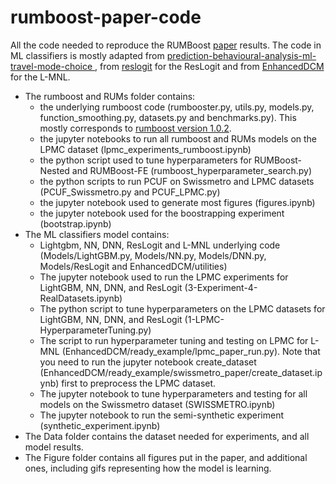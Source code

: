 # rumboost-paper-code
All the code needed to reproduce the RUMBoost [paper](https://doi.org/10.1016/j.trc.2024.104897) results. The code in ML classifiers is mostly adapted from [prediction-behavioural-analysis-ml-travel-mode-choice
](https://github.com/JoseAngelMartinB/prediction-behavioural-analysis-ml-travel-mode-choice), from [reslogit](https://github.com/LiTrans/reslogit) for the ResLogit and from [EnhancedDCM](https://github.com/BSifringer/EnhancedDCM) for the L-MNL.

 - The rumboost and RUMs folder contains:
    * the underlying rumboost code (rumbooster.py, utils.py, models.py, function_smoothing.py, datasets.py and benchmarks.py). This mostly corresponds to [rumboost version 1.0.2](https://github.com/big-ucl/rumboost/tree/v1.0.2).
    * the jupyter notebooks to run all rumboost and RUMs models on the LPMC dataset (lpmc_experiments_rumboost.ipynb)
    * the python script used to tune hyperparameters for RUMBoost-Nested and RUMBoost-FE (rumboost_hyperparameter_search.py)
    * the python scripts to run PCUF on Swissmetro and LPMC datasets (PCUF_Swissmetro.py and PCUF_LPMC.py)
    * the jupyter notebook used to generate most figures (figures.ipynb)
    * the jupyter notebook used for the boostrapping experiment (bootstrap.ipynb)
 - The ML classifiers model contains:
    * Lightgbm, NN, DNN, ResLogit and L-MNL underlying code (Models/LightGBM.py, Models/NN.py, Models/DNN.py, Models/ResLogit and EnhancedDCM/utilities)
    * The jupyter notebook used to run the LPMC experiments for LightGBM, NN, DNN, and ResLogit (3-Experiment-4-RealDatasets.ipynb)
    * The python script to tune hyperparameters on the LPMC datasets for LightGBM, NN, DNN, and ResLogit (1-LPMC-HyperparameterTuning.py)
    * The script to run hyperparameter tuning and testing on LPMC for L-MNL (EnhancedDCM/ready_example/lpmc_paper_run.py). Note that you need to run the jupyter notebook create_dataset (EnhancedDCM/ready_example/swissmetro_paper/create_dataset.ipynb) first to preprocess the LPMC dataset.
    * The jupyter notebook to tune hyperparameters and testing for all models on the Swissmetro dataset (SWISSMETRO.ipynb)
    * The jupyter notebook to run the semi-synthetic experiment (synthetic_experiment.ipynb)
- The Data folder contains the dataset needed for experiments, and all model results.
- The Figure folder contains all figures put in the paper, and additional ones, including gifs representing how the model is learning.
